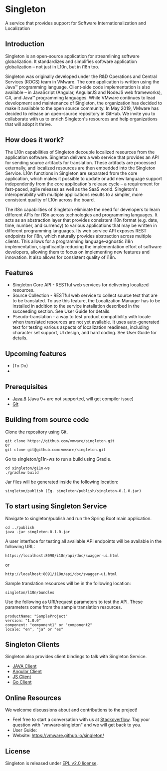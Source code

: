 Singleton
============

A service that provides support for Software Internationalization and Localization

Introduction
------------
Singleton is an open-source application for streamlining software globalization. It standardizes and simplifies software application globalization – not just in L10n, but in i18n too. 

Singleton was originally developed under the R&D Operations and Central Services (ROCS) team in VMware. The core application is written using the Java™ programming language. Client-side code implementation is also available – in JavaScript (Angular, AngularJS and NodeJS web frameworks), C#, and Java™ programming languages. While VMware continues to lead development and maintenance of Singleton, the organization has decided to make it available to the open source community. In May 2019, VMware has decided to release an open-source repository in GitHub. We invite you to collaborate with us to enrich Singleton's resources and help organizations that will adopt it thrive. 

How does it work?
------------
The L10n capabilities of Singleton decouple localized resources from the application software. Singleton delivers a web service that provides an API for sending source artifacts for translation. These artifacts are processed externally, and localized resources are then embedded into the Singleton Service. L10n functions in Singleton are separated from the core application, which makes it possible to update or add new language support independently from the core application's release cycle – a requirement for fast-paced, agile releases as well as the SaaS world. Singleton's interoperability with multiple applications results to a simpler, more consistent quality of L10n across the board.

The i18n capabilities of Singleton eliminate the need for developers to learn different APIs for i18n across technologies and programming languages. It acts as an abstraction layer that provides consistent i18n format (e.g. date, time, number, and currency) to various applications that may be written in different programming languages. Its web service API exposes REST endpoints for i18n, which naturally provides abstraction across multiple clients. This allows for a programming language–agnostic i18n implementation, significantly reducing the implementation effort of software developers, allowing them to focus on implementing new features and innovation. It also allows for consistent quality of i18n.

Features
---------
 * Singleton Core API - RESTful web services for delivering localized resources.
 * Source Collection - RESTful web service to collect source text that are to be translated. To use this feature, the Localization Manager has to be installed in addition to the service installation described in the succeeding section. See User Guide for details.
 * Pseudo-translation - a way to test product compatibility with locale when translated resources are not yet available. It uses auto-generated text for testing various aspects of localization readiness, including character set support, UI design, and hard coding. See User Guide for details.
 
 
Upcoming features
---------
 * (To Do)
 *

Prerequisites
---------
 * [Java 8](https://www.oracle.com/technetwork/java/javase/downloads/jdk8-downloads-2133151.html) (Java 9+ are not supported, will get compiler issue)
 * [Git](https://git-scm.com/downloads)

Building from source code
---------
 Clone the repository using Git.
 ```
 git clone https://github.com/vmware/singleton.git
 Or
 git clone git@github.com:vmware/singleton.git
 ```
 Go to singleton/g11n-ws to run a build using Gradle.
 ```
 cd singleton/g11n-ws
 ./gradlew build
 ```
 Jar files will be generated inside the following location:
 ```
 singleton/publish (Eg. singleton/publish/singleton-0.1.0.jar)
 ```
 
To start using Singleton Service
---------
 Navigate to singleton/publish and run the Spring Boot main application.
 ```
 cd ../publish
 java -jar singleton-0.1.0.jar
 ```
 A user interface for testing all available API endpoints will be available in the following URL:
 ```
 https://localhost:8090/i18n/api/doc/swagger-ui.html
 ```
 or
  ```
 http://localhost:8091/i18n/api/doc/swagger-ui.html
 ```
 Sample translation resources will be in the following location:
 ```
 singleton/l10n/bundles
 ```
 Use the following as URI/request parameters to test the API. These parameters come from the sample translation resources.
 ```  
 productName: "SampleProject"
 version: "1.0.0"
 component: "component1" or "component2"
 locale: "en", "ja" or "es"
 ```

Singleton Clients
----------------
 Singleton also provides client bindings to talk with Singleton Service.

 * [JAVA Client](https://github.com/vmware/singleton/tree/g11n-java-client)
 * [Angular Client](https://github.com/vmware/singleton/tree/g11n-angular-client)
 * [JS Client](https://github.com/vmware/singleton/tree/g11n-js-client)
 * [Go Client](https://github.com/vmware/singleton/tree/g11n-go-client)

Online Resources
----------------
 We welcome discussions about and contributions to the project!
 
 * Feel free to start a conversation with us at [Stackoverflow](https://stackoverflow.com/). Tag your question with "vmware-singleton" and we will get back to you.
 * User Guide: 
 * Website: https://vmware.github.io/singleton/


License
--------
Singleton is released under [EPL v2.0 license](https://github.com/vmware/singleton/blob/master/LICENSE.txt).

